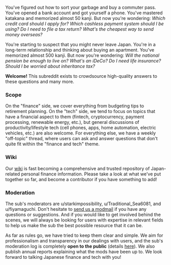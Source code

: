 You've figured out how to sort your garbage and buy a commuter pass. You've opened a bank account and got yourself a phone. You've mastered katakana and memorized almost 50 kanji. But now you're wondering: *Which credit card should I apply for? Which cashless payment system should I be using? Do I need to file a tax return? What's the cheapest way to send money overseas?*

You're starting to suspect that you might never leave Japan. You're in a long-term relationship and thinking about buying an apartment. You've memorized almost 500 kanji. But now you're wondering: *Will the national pension be enough to live on? What's an iDeCo? Do I need life insurance? Should I be worried about inheritance tax?*

**Welcome!** This subreddit exists to crowdsource high-quality answers to these questions and many more.

### Scope

On the "finance" side, we cover everything from budgeting tips to retirement planning. On the "tech" side, we tend to focus on topics that have a financial aspect to them (fintech, cryptocurrency, payment processing, renewable energy, etc.), but general discussions of productivity/lifestyle tech (cell phones, apps, home automation, electric vehicles, etc.) are also welcome. For everything else, we have a weekly "off-topic" thread, where users can ask and answer questions that don't quite fit within the "finance and tech" theme.

### Wiki

Our [wiki](https://japanfinance.github.io/) is fast becoming a comprehensive and trusted repository of Japan-related personal finance information. Please take a look at what we've put together so far, and become a contributor if you have something to add!

### Moderation

The sub's moderators are u/starkimpossibility, u/Traditional_Sea6081, and u/fiyamaguchi. Don't hesitate to [send us a modmail](https://www.reddit.com/message/compose?to=/r/japanfinance) if you have any questions or suggestions. And if you would like to get involved behind the scenes, we will always be looking for users with expertise in relevant fields to help us make the sub the best possible resource that it can be.

As far as rules go, we have tried to keep them clear and simple. We aim for professionalism and transparency in our dealings with users, and the sub's moderation log is completely **open to the public** (details [here](/admin/transparency)). We also publish annual reports explaining what the mods have been up to. We look forward to talking Japanese finance and tech with you!
